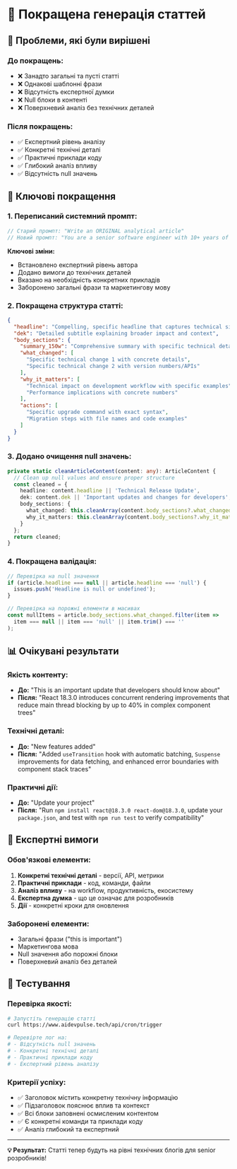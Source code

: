 # 📝 Покращена генерація статтей

## 🎯 Проблеми, які були вирішені

### **До покращень:**
- ❌ Занадто загальні та пусті статті
- ❌ Однакові шаблонні фрази
- ❌ Відсутність експертної думки
- ❌ Null блоки в контенті
- ❌ Поверхневий аналіз без технічних деталей

### **Після покращень:**
- ✅ Експертний рівень аналізу
- ✅ Конкретні технічні деталі
- ✅ Практичні приклади коду
- ✅ Глибокий аналіз впливу
- ✅ Відсутність null значень

## 🔧 Ключові покращення

### **1. Переписаний системний промпт:**
```typescript
// Старий промпт: "Write an ORIGINAL analytical article"
// Новий промпт: "You are a senior software engineer with 10+ years of experience"
```

**Ключові зміни:**
- Встановлено експертний рівень автора
- Додано вимоги до технічних деталей
- Вказано на необхідність конкретних прикладів
- Заборонено загальні фрази та маркетингову мову

### **2. Покращена структура статті:**
```json
{
  "headline": "Compelling, specific headline that captures technical significance",
  "dek": "Detailed subtitle explaining broader impact and context",
  "body_sections": {
    "summary_150w": "Comprehensive summary with specific technical details",
    "what_changed": [
      "Specific technical change 1 with concrete details",
      "Specific technical change 2 with version numbers/APIs"
    ],
    "why_it_matters": [
      "Technical impact on development workflow with specific examples",
      "Performance implications with concrete numbers"
    ],
    "actions": [
      "Specific upgrade command with exact syntax",
      "Migration steps with file names and code examples"
    ]
  }
}
```

### **3. Додано очищення null значень:**
```typescript
private static cleanArticleContent(content: any): ArticleContent {
  // Clean up null values and ensure proper structure
  const cleaned = {
    headline: content.headline || 'Technical Release Update',
    dek: content.dek || 'Important updates and changes for developers',
    body_sections: {
      what_changed: this.cleanArray(content.body_sections?.what_changed) || ['New features'],
      why_it_matters: this.cleanArray(content.body_sections?.why_it_matters) || ['Important for workflow']
    }
  };
  return cleaned;
}
```

### **4. Покращена валідація:**
```typescript
// Перевірка на null значення
if (article.headline === null || article.headline === 'null') {
  issues.push('Headline is null or undefined');
}

// Перевірка на порожні елементи в масивах
const nullItems = article.body_sections.what_changed.filter(item => 
  item === null || item === 'null' || item.trim() === ''
);
```

## 📊 Очікувані результати

### **Якість контенту:**
- **До:** "This is an important update that developers should know about"
- **Після:** "React 18.3.0 introduces concurrent rendering improvements that reduce main thread blocking by up to 40% in complex component trees"

### **Технічні деталі:**
- **До:** "New features added"
- **Після:** "Added `useTransition` hook with automatic batching, `Suspense` improvements for data fetching, and enhanced error boundaries with component stack traces"

### **Практичні дії:**
- **До:** "Update your project"
- **Після:** "Run `npm install react@18.3.0 react-dom@18.3.0`, update your `package.json`, and test with `npm run test` to verify compatibility"

## 🎯 Експертні вимоги

### **Обов'язкові елементи:**
1. **Конкретні технічні деталі** - версії, API, метрики
2. **Практичні приклади** - код, команди, файли
3. **Аналіз впливу** - на workflow, продуктивність, екосистему
4. **Експертна думка** - що це означає для розробників
5. **Дії** - конкретні кроки для оновлення

### **Заборонені елементи:**
- Загальні фрази ("this is important")
- Маркетингова мова
- Null значення або порожні блоки
- Поверхневий аналіз без деталей

## 🧪 Тестування

### **Перевірка якості:**
```bash
# Запустіть генерацію статті
curl https://www.aidevpulse.tech/api/cron/trigger

# Перевірте лог на:
# - Відсутність null значень
# - Конкретні технічні деталі
# - Практичні приклади коду
# - Експертний рівень аналізу
```

### **Критерії успіху:**
- ✅ Заголовок містить конкретну технічну інформацію
- ✅ Підзаголовок пояснює вплив та контекст
- ✅ Всі блоки заповнені осмисленим контентом
- ✅ Є конкретні команди та приклади коду
- ✅ Аналіз глибокий та експертний

---

**💡 Результат:** Статті тепер будуть на рівні технічних блогів для senior розробників!
